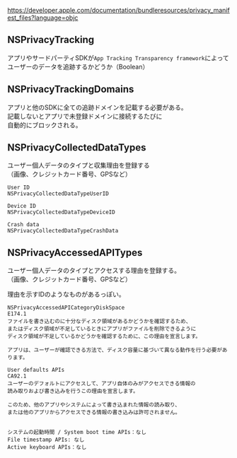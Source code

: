 <https://developer.apple.com/documentation/bundleresources/privacy_manifest_files?language=objc>

## NSPrivacyTracking  
アプリやサードパーティSDKが`App Tracking Transparency framework`によって  
ユーザーのデータを追跡するかどうか（Boolean）

## NSPrivacyTrackingDomains  
アプリと他のSDKに全ての追跡ドメインを記載する必要がある。  
記載しないとアプリで未登録ドメインに接続するたびに  
自動的にブロックされる。

## NSPrivacyCollectedDataTypes  
ユーザー個人データのタイプと収集理由を登録する  
（画像、クレジットカード番号、GPSなど）
```
User ID
NSPrivacyCollectedDataTypeUserID

Device ID
NSPrivacyCollectedDataTypeDeviceID

Crash data
NSPrivacyCollectedDataTypeCrashData   
```

## NSPrivacyAccessedAPITypes  
ユーザー個人データのタイプとアクセスする理由を登録する。  
（画像、クレジットカード番号、GPSなど）

理由を示すIDのようなものがあるっぽい。
```
NSPrivacyAccessedAPICategoryDiskSpace
E174.1
ファイルを書き込むのに十分なディスク領域があるかどうかを確認するため、
またはディスク領域が不足しているときにアプリがファイルを削除できるように
ディスク領域が不足しているかどうかを確認するために、この理由を宣言します。

アプリは、ユーザーが確認できる方法で、ディスク容量に基づいて異なる動作を行う必要があります。

User defaults APIs
CA92.1
ユーザーのデフォルトにアクセスして、アプリ自体のみがアクセスできる情報の  
読み取りおよび書き込みを行うこの理由を宣言します。

このため、他のアプリやシステムによって書き込まれた情報の読み取り、  
または他のアプリからアクセスできる情報の書き込みは許可されません。


システムの起動時間 / System boot time APIs：なし
File timestamp APIs: なし
Active keyboard APIs：なし
```